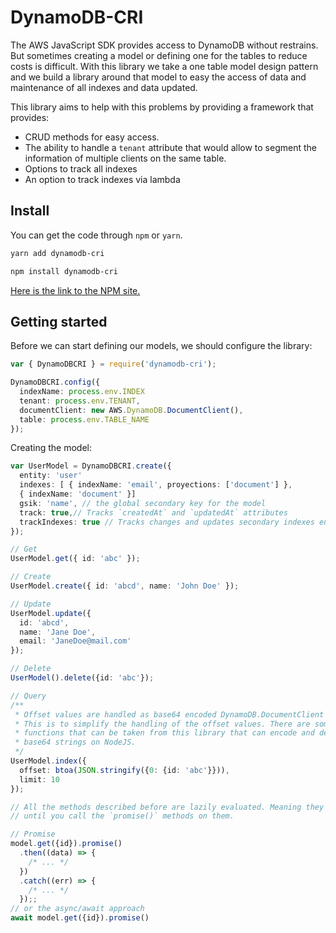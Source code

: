 # DynamoDB-CRI

The AWS JavaScript SDK provides access to DynamoDB without restrains. But sometimes creating a model or defining one for the tables to reduce costs is difficult. With this library we take a one table model design pattern and we build a library around that model to easy the access of data and maintenance of all indexes and data updated.

This library aims to help with this problems by providing a framework that provides:

- CRUD methods for easy access.
- The ability to handle a `tenant` attribute that would allow to segment the information of multiple clients on the same table.
- Options to track all indexes
- An option to track indexes via lambda 

## Install

You can get the code through `npm` or `yarn`.

```bash
yarn add dynamodb-cri

npm install dynamodb-cri
```

[Here is the link to the NPM site.](http://google.com)

## Getting started

Before we can start defining our models, we should configure the library:

```typescript
var { DynamoDBCRI } = require('dynamodb-cri');

DynamoDBCRI.config({
  indexName: process.env.INDEX
  tenant: process.env.TENANT,
  documentClient: new AWS.DynamoDB.DocumentClient(),
  table: process.env.TABLE_NAME
});
```



Creating the model: 

```typescript
var UserModel = DynamoDBCRI.create({
  entity: 'user'
  indexes: [ { indexName: 'email', proyections: ['document'] },
  { indexName: 'document' }]
  gsik: 'name', // the global secondary key for the model
  track: true,// Tracks `createdAt` and `updatedAt` attributes
  trackIndexes: true // Tracks changes and updates secondary indexes entities
});

// Get
UserModel.get({ id: 'abc' });

// Create
UserModel.create({ id: 'abcd', name: 'John Doe' });

// Update
UserModel.update({
  id: 'abcd',
  name: 'Jane Doe',
  email: 'JaneDoe@mail.com'
});

// Delete
UserModel().delete({id: 'abc'});

// Query
/**
 * Offset values are handled as base64 encoded DynamoDB.DocumentClient keys.
 * This is to simplify the handling of the offset values. There are some helper
 * functions that can be taken from this library that can encode and decode
 * base64 strings on NodeJS.
 */
UserModel.index({
  offset: btoa(JSON.stringify({0: {id: 'abc'}})),
  limit: 10
});

// All the methods described before are lazily evaluated. Meaning they won't run
// until you call the `promise()` methods on them.

// Promise
model.get({id}).promise()
  .then((data) => {
    /* ... */
  })
  .catch((err) => {
    /* ... */
  });;
// or the async/await approach
await model.get({id}).promise()

```

